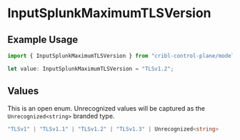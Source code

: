 # InputSplunkMaximumTLSVersion

## Example Usage

```typescript
import { InputSplunkMaximumTLSVersion } from "cribl-control-plane/models/operations";

let value: InputSplunkMaximumTLSVersion = "TLSv1.2";
```

## Values

This is an open enum. Unrecognized values will be captured as the `Unrecognized<string>` branded type.

```typescript
"TLSv1" | "TLSv1.1" | "TLSv1.2" | "TLSv1.3" | Unrecognized<string>
```
